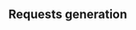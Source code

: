 ## Requests generation

<!-- @include: loops/index.md -->
<!-- @include: group-requests.md -->
<!-- @include: csv-dataset.md -->
<!-- @include: jsr223-pre-processor.md -->
<!-- @include: timers/index.md -->
